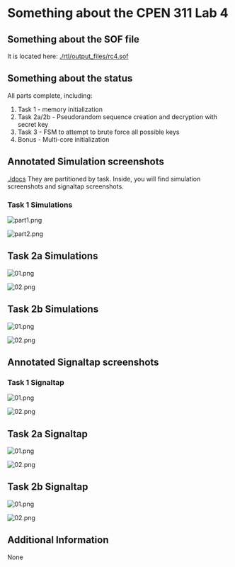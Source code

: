# Something about the CPEN 311 Lab 4

## Something about the SOF file
It is located here:
[./rtl/output_files/rc4.sof](./rtl/output_files/rc4.sof)

## Something about the status
All parts complete, including:
1. Task 1 - memory initialization
2. Task 2a/2b - Pseudorandom sequence creation and decryption with secret key
3. Task 3 - FSM to attempt to brute force all possible keys
4. Bonus - Multi-core initialization

## Annotated Simulation screenshots
[./docs](./docs)
They are partitioned by task. Inside, you will find simulation screenshots and signaltap screenshots.  

### Task 1 Simulations
![part1.png](./docs/1/modelsim/part1.png)

![part2.png](./docs/1/modelsim/part2.png)


## Task 2a Simulations
![01.png](./docs/2a/modelsim/01.png)

![02.png](./docs/2a/modelsim/02.png "02.png")

## Task 2b Simulations
![01.png](./docs/2b/modelsim/01.png)

![02.png](./docs/2b/modelsim/02.png)

## Annotated Signaltap screenshots
### Task 1 Signaltap
![01.png](./docs/1/signaltap/01.png "01.png")

![02.png](./docs/1/signaltap/02.png "02.png")

## Task 2a Signaltap
![01.png](./docs/2a/signaltap/01.png "01.png")

![02.png](./docs/2a/signaltap/02.png)

## Task 2b Signaltap
![01.png](./docs/2b/signaltap/01.png)

![02.png](./docs/2b/signaltap/02.png)
## Additional Information
None
